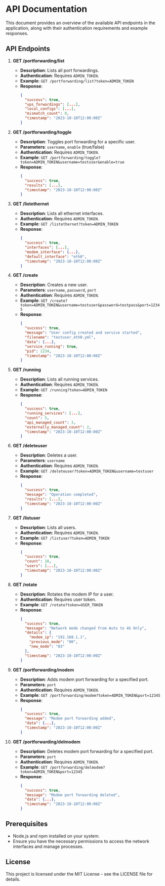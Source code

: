 # API Documentation

This document provides an overview of the available API endpoints in the application, along with their authentication requirements and example responses.

## API Endpoints

1. **GET /portforwarding/list**
   - **Description**: Lists all port forwardings.
   - **Authentication**: Requires `ADMIN_TOKEN`.
   - **Example**: `GET /portforwarding/list?token=ADMIN_TOKEN`
   - **Response**:
     ```json
     {
       "success": true,
       "vps_forwardings": [...],
       "local_configs": [...],
       "mismatch_count": 0,
       "timestamp": "2023-10-10T12:00:00Z"
     }
     ```

2. **GET /portforwarding/toggle**
   - **Description**: Toggles port forwarding for a specific user.
   - **Parameters**: `username`, `enable` (true/false)
   - **Authentication**: Requires `ADMIN_TOKEN`.
   - **Example**: `GET /portforwarding/toggle?token=ADMIN_TOKEN&username=testuser&enable=true`
   - **Response**:
     ```json
     {
       "success": true,
       "results": [...],
       "timestamp": "2023-10-10T12:00:00Z"
     }
     ```

3. **GET /listethernet**
   - **Description**: Lists all ethernet interfaces.
   - **Authentication**: Requires `ADMIN_TOKEN`.
   - **Example**: `GET /listethernet?token=ADMIN_TOKEN`
   - **Response**:
     ```json
     {
       "success": true,
       "interfaces": [...],
       "modem_interface": {...},
       "default_interface": "eth0",
       "timestamp": "2023-10-10T12:00:00Z"
     }
     ```

4. **GET /create**
   - **Description**: Creates a new user.
   - **Parameters**: `username`, `password`, `port`
   - **Authentication**: Requires `ADMIN_TOKEN`.
   - **Example**: `GET /create?token=ADMIN_TOKEN&username=testuser&password=testpass&port=12345`
   - **Response**:
     ```json
     {
       "success": true,
       "message": "User config created and service started",
       "filename": "testuser_eth0.yml",
       "data": {...},
       "service_running": true,
       "pid": 1234,
       "timestamp": "2023-10-10T12:00:00Z"
     }
     ```

5. **GET /running**
   - **Description**: Lists all running services.
   - **Authentication**: Requires `ADMIN_TOKEN`.
   - **Example**: `GET /running?token=ADMIN_TOKEN`
   - **Response**:
     ```json
     {
       "success": true,
       "running_services": [...],
       "count": 5,
       "api_managed_count": 3,
       "externally_managed_count": 2,
       "timestamp": "2023-10-10T12:00:00Z"
     }
     ```

6. **GET /deleteuser**
   - **Description**: Deletes a user.
   - **Parameters**: `username`
   - **Authentication**: Requires `ADMIN_TOKEN`.
   - **Example**: `GET /deleteuser?token=ADMIN_TOKEN&username=testuser`
   - **Response**:
     ```json
     {
       "success": true,
       "message": "Operation completed",
       "results": [...],
       "timestamp": "2023-10-10T12:00:00Z"
     }
     ```

7. **GET /listuser**
   - **Description**: Lists all users.
   - **Authentication**: Requires `ADMIN_TOKEN`.
   - **Example**: `GET /listuser?token=ADMIN_TOKEN`
   - **Response**:
     ```json
     {
       "success": true,
       "count": 10,
       "users": [...],
       "timestamp": "2023-10-10T12:00:00Z"
     }
     ```

8. **GET /rotate**
   - **Description**: Rotates the modem IP for a user.
   - **Authentication**: Requires user token.
   - **Example**: `GET /rotate?token=USER_TOKEN`
   - **Response**:
     ```json
     {
       "success": true,
       "message": "Network mode changed from Auto to 4G Only",
       "details": {
         "modem_ip": "192.168.1.1",
         "previous_mode": "00",
         "new_mode": "03"
       },
       "timestamp": "2023-10-10T12:00:00Z"
     }
     ```

9. **GET /portforwarding/modem**
   - **Description**: Adds modem port forwarding for a specified port.
   - **Parameters**: `port`
   - **Authentication**: Requires `ADMIN_TOKEN`.
   - **Example**: `GET /portforwarding/modem?token=ADMIN_TOKEN&port=12345`
   - **Response**:
     ```json
     {
       "success": true,
       "message": "Modem port forwarding added",
       "data": {...},
       "timestamp": "2023-10-10T12:00:00Z"
     }
     ```

10. **GET /portforwarding/delmodem**
    - **Description**: Deletes modem port forwarding for a specified port.
    - **Parameters**: `port`
    - **Authentication**: Requires `ADMIN_TOKEN`.
    - **Example**: `GET /portforwarding/delmodem?token=ADMIN_TOKEN&port=12345`
    - **Response**:
      ```json
      {
        "success": true,
        "message": "Modem port forwarding deleted",
        "data": {...},
        "timestamp": "2023-10-10T12:00:00Z"
      }
      ```

## Prerequisites

- Node.js and npm installed on your system.
- Ensure you have the necessary permissions to access the network interfaces and manage processes.


## License

This project is licensed under the MIT License - see the LICENSE file for details.
